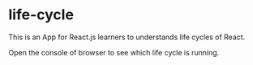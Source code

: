 # life-cycle

This is an App for React.js learners to understands life cycles of React.

Open the console of browser to see which life cycle is running.
